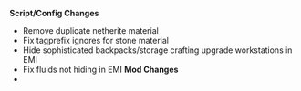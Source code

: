 **Script/Config Changes**
- Remove duplicate netherite material
- Fix tagprefix ignores for stone material
- Hide sophisticated backpacks/storage crafting upgrade workstations in EMI
- Fix fluids not hiding in EMI
**Mod Changes**
- 